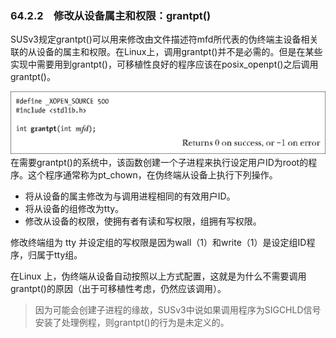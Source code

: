 ### 64.2.2　修改从设备属主和权限：grantpt()

SUSv3规定grantpt()可以用来修改由文件描述符mfd所代表的伪终端主设备相关联的从设备的属主和权限。在Linux上，调用grantpt()并不是必需的。但是在某些实现中需要用到grantpt()，可移植性良好的程序应该在posix_openpt()之后调用grantpt()。



![1667.png](../images/1667.png)
在需要grantpt()的系统中，该函数创建一个子进程来执行设定用户ID为root的程序。这个程序通常称为pt_chown，在伪终端从设备上执行下列操作。

+ 将从设备的属主修改为与调用进程相同的有效用户ID。
+ 将从设备的组修改为tty。
+ 修改从设备的权限，使拥有者有读和写权限，组拥有写权限。

修改终端组为 tty 并设定组的写权限是因为wall（1）和write（1）是设定组ID程序，归属于tty组。

在Linux 上，伪终端从设备自动按照以上方式配置，这就是为什么不需要调用grantpt()的原因（出于可移植性考虑，仍然应该调用）。

> 因为可能会创建子进程的缘故，SUSv3中说如果调用程序为SIGCHLD信号安装了处理例程，则grantpt()的行为是未定义的。

